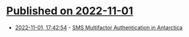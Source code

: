 # [Published on 2022-11-01](index.md)

* [2022-11-01, 17:42:54](https://lobste.rs/s/kv3dxl/sms_multifactor_authentication) - [SMS Multifactor Authentication in Antarctica](https://brr.fyi/posts/sms-mfa)
